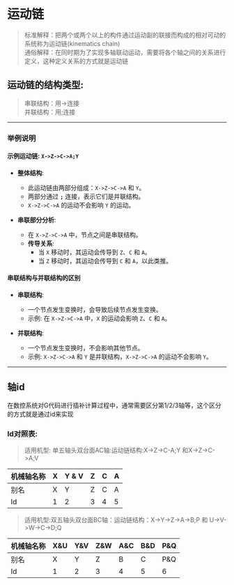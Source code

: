 # 运动链
> 标准解释：把两个或两个以上的构件通过运动副的联接而构成的相对可动的系统称为运动链(kinematics chain)    
> 通俗解释：在同时期为了实现多轴联动运动，需要将各个轴之间的关系进行定义，这种定义关系的方式就是运动链  


## 运动链的结构类型:
> 串联结构：用->连接    
> 并联结构：用;连接 

---


### 举例说明 


#### 示例运动链: `X->Z->C->A;Y`

- **整体结构**:  
    - 此运动链由两部分组成：`X->Z->C->A` 和 `Y`。  
    - 两部分通过 **`;`** 连接，表示它们是并联结构。  
    - `X->Z->C->A` 的运动不会影响 `Y` 的运动。

- **串联部分分析**:  
    - 在 `X->Z->C->A` 中，节点之间是串联结构。  
    - **传导关系**:  
        - 当 `X` 移动时，其运动会传导到 `Z`、`C` 和 `A`。  
        - 当 `Z` 移动时，其运动会传导到 `C` 和 `A`，以此类推。

#### 串联结构与并联结构的区别

- **串联结构**:  
    - 一个节点发生变换时，会导致后续节点发生变换。  
    - 示例: 在 `X->Z->C->A` 中，`X` 的运动会影响 `Z`、`C` 和 `A`。

- **并联结构**:  
    - 一个节点发生变换时，不会影响其他节点。  
    - 示例: `X->Z->C->A` 和 `Y` 是并联结构，`X->Z->C->A` 的运动不会影响 `Y`。

---


## 轴id
在数控系统对G代码进行插补计算过程中，通常需要区分第1/2/3轴等，这个区分的方式就是通过id来实现    

### Id对照表:
> 适用机型: 单五轴头双台面AC轴:运动链结构:X->Z->C-A;Y 和X->Z->C->A;V  

| 机械轴名称 | X | Y & V | Z | C | A |
|-----------|---|-------|---|---|---|
| 别名      | X | Y     | Z | C | A |
| Id        | 1 | 2     | 3 | 4 | 5 |


> 适用机型:双五轴头双台面BC轴：运动链结构：X->Y->Z->A->B;P 和 U->V->W->C->D;Q

|机械轴名称	|X&U|	Y&V|	Z&W|	A&C|	B&D|	P&Q|
|----------|---|------|-------|-------|-------|-------|
|别名       |X  |Y    |	Z     |B      |	C      |P&Q    |
|Id	        |1	|2	  |3	  |4	  |5	   |6       |

